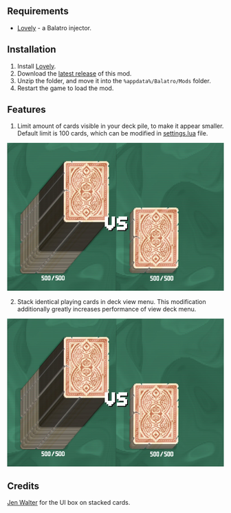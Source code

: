 ## Requirements
- [Lovely](https://github.com/ethangreen-dev/lovely-injector) - a Balatro injector.

## Installation
1. Install [Lovely](https://github.com/ethangreen-dev/lovely-injector?tab=readme-ov-file#manual-installation).
2. Download the [latest release](https://github.com/stupxd/fixed-deck-size/releases/) of this mod.
3. Unzip the folder, and move it into the `%appdata%/Balatro/Mods` folder.
4. Restart the game to load the mod.

## Features
1. Limit amount of cards visible in your deck pile, to make it appear smaller. Default limit is 100 cards, which can be modified in [settings.lua](settings.lua) file.

![cards-pile-difference](git-assets/deck-pile.jpg)


2. Stack identical playing cards in deck view menu. This modification additionally greatly increases performance of view deck menu.

![cards-pile-difference](git-assets/deck-pile.jpg)


## Credits

[Jen Walter](@cubeanimataz) for the UI box on stacked cards.

